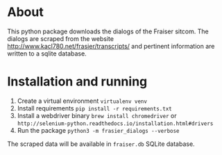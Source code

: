 # About

This python package downloads the dialogs of the Fraiser sitcom. The dialogs are scraped from the website 
http://www.kacl780.net/frasier/transcripts/ and pertinent information are written to a sqlite database.

# Installation and running

1. Create a virtual environment `virtualenv venv`
1. Install requirements `pip install -r requirements.txt`
1. Install a webdriver binary `brew install chromedriver` or `http://selenium-python.readthedocs.io/installation.html#drivers`
1. Run the package `python3 -m frasier_dialogs --verbose`

The scraped data will be available in `fraiser.db` SQLite database.
